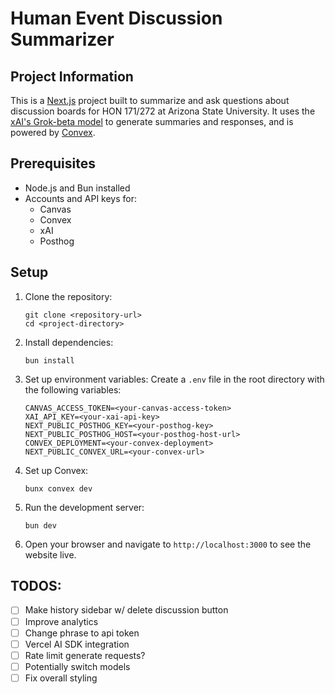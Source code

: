 # Human Event Discussion Summarizer

## Project Information

This is a [Next.js](https://nextjs.org/) project built to summarize and ask questions about discussion boards for HON 171/272 at Arizona State University. It uses the [xAI's Grok-beta model](https://x.ai/api) to generate summaries and responses, and is powered by [Convex](https://www.convex.dev/).

## Prerequisites

- Node.js and Bun installed
- Accounts and API keys for:
  - Canvas
  - Convex
  - xAI
  - Posthog

## Setup

1. Clone the repository:

   ```
   git clone <repository-url>
   cd <project-directory>
   ```

2. Install dependencies:

   ```
   bun install
   ```

3. Set up environment variables:
   Create a `.env` file in the root directory with the following variables:

   ```
   CANVAS_ACCESS_TOKEN=<your-canvas-access-token>
   XAI_API_KEY=<your-xai-api-key>
   NEXT_PUBLIC_POSTHOG_KEY=<your-posthog-key>
   NEXT_PUBLIC_POSTHOG_HOST=<your-posthog-host-url>
   CONVEX_DEPLOYMENT=<your-convex-deployment>
   NEXT_PUBLIC_CONVEX_URL=<your-convex-url>
   ```

4. Set up Convex:

   ```
   bunx convex dev
   ```

5. Run the development server:

   ```
   bun dev
   ```

6. Open your browser and navigate to `http://localhost:3000` to see the website live.

## TODOS:

- [ ] Make history sidebar w/ delete discussion button
- [ ] Improve analytics
- [ ] Change phrase to api token
- [ ] Vercel AI SDK integration
- [ ] Rate limit generate requests?
- [ ] Potentially switch models
- [ ] Fix overall styling
